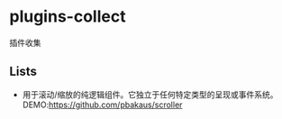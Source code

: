 # plugins-collect
插件收集


Lists
-----
* 用于滚动/缩放的纯逻辑组件。它独立于任何特定类型的呈现或事件系统。
   DEMO:https://github.com/pbakaus/scroller 
